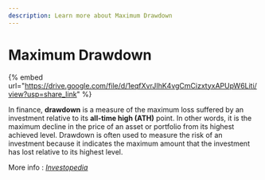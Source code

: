 ```yaml
---
description: Learn more about Maximum Drawdown
---
```


# Maximum Drawdown

{% embed url="https://drive.google.com/file/d/1eqfXvrJIhK4vgCmCizxtyxAPUpW6Liti/view?usp=share_link" %}

In finance, **drawdown** is a measure of the maximum loss suffered by an investment relative to its **all-time high (ATH)** point. In other words, it is the maximum decline in the price of an asset or portfolio from its highest achieved level. Drawdown is often used to measure the risk of an investment because it indicates the maximum amount that the investment has lost relative to its highest level.

More info : [_Investopedia_](https://www.investopedia.com/terms/d/drawdown.asp)
